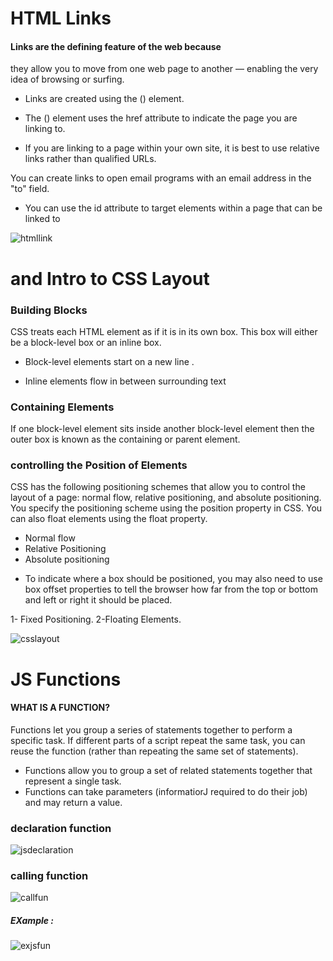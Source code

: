  
# HTML Links

 #### Links are the defining feature of the web because
  they allow you to move from  one web page 
  to another — enabling the 
very idea of browsing or surfing.


-  Links are created using the (<a>) element.

-  The (<a>) element uses the href attribute to indicate 
the page you are linking to.

- If you are linking to a page within your own site, it is 
best to use relative links rather than qualified URLs.

 You can create links to open email programs with an 
email address in the "to" field.

 - You can use the id attribute to target elements within 
a page that can be linked to


![htmllink]( https://www.atnyla.com/library/images/725297822-html-links.png ) 




# and Intro to CSS Layout

###  Building Blocks

CSS treats each HTML element as if it is in its own box. This box will either be a block-level box or an inline box.

 - Block-level elements start on a new line .
 
 - Inline elements flow in between surrounding text 

 ### Containing Elements

If one block-level element sits inside another 
block-level element then the outer box is 
known as the containing or parent element.

### controlling the Position of Elements

 CSS has the following positioning schemes that allow you to control 
the layout of a page: normal flow, relative positioning, and absolute 
positioning. You specify the positioning scheme using the position
property in CSS. You can also float elements using the float property.

* Normal flow  
* Relative Positioning
* Absolute positioning

+ To indicate where a box should be positioned, you may also need to use 
box offset properties to tell the browser how far from the top or bottom 
and left or right it should be placed. 

1- Fixed Positioning. 
2-Floating Elements.

![csslayout]( https://th.bing.com/th/id/R.ecd92a216b794208a7d68927a6823ca8?rik=%2boUWy5UDNPro2A&riu=http%3a%2f%2fblogs.igalia.com%2fmrego%2ffiles%2f2014%2f03%2fgrid-example.png&ehk=V3%2bh0ytDu9CgWcu7hlyaL12S2WXPSiCLHB0lzcMc924%3d&risl=&pid=ImgRaw )



# JS Functions

#### WHAT IS A FUNCTION? 
Functions let you group a series of statements together to perform a 
specific task. If different parts of a script repeat the same task, you can 
reuse the function (rather than repeating the same set of statements). 

+ Functions allow you to group a set of related 
statements together that represent a single task. 
+ Functions can take parameters (informatiorJ required 
to do their job) and may return a value. 

### declaration function

![jsdeclaration]( https://res.cloudinary.com/practicaldev/image/fetch/s--OKK_5-yp--/c_limit%2Cf_auto%2Cfl_progressive%2Cq_auto%2Cw_880/https://raddevon.com/wp-content/uploads/2019/07/function-declaration-diagram-1024x282.png)


### calling function

![callfun]( https://cdn.programiz.com/sites/tutorial2program/files/java-method-call.png)

##### EXample :
![exjsfun]( https://miro.medium.com/max/1400/1*Df_MPIwhDgoKD7athwD-6Q.png)